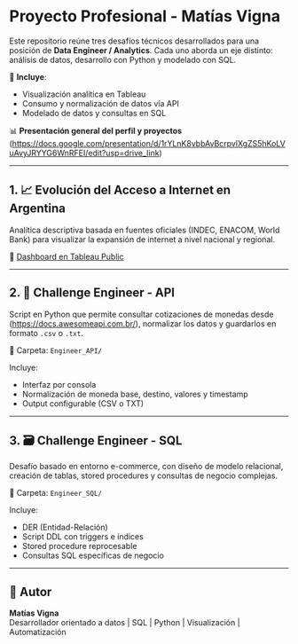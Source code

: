 # Proyecto Profesional - Matías Vigna

Este repositorio reúne tres desafíos técnicos desarrollados para una posición de **Data Engineer / Analytics**. 
Cada uno aborda un eje distinto: análisis de datos, desarrollo con Python y modelado con SQL.

📂 **Incluye**:
- Visualización analítica en Tableau
- Consumo y normalización de datos vía API
- Modelado de datos y consultas en SQL

📊 **Presentación general del perfil y proyectos**  
(https://docs.google.com/presentation/d/1rYLnK8vbbAvBcrpvlXgZS5hKoLVuAvyJRYYG6WnRFEI/edit?usp=drive_link)

---

## 1. 📈 Evolución del Acceso a Internet en Argentina

Analítica descriptiva basada en fuentes oficiales (INDEC, ENACOM, World Bank) para visualizar la expansión de internet a nivel nacional y regional.

🔗 [Dashboard en Tableau Public](https://public.tableau.com/app/profile/matias4042/viz/EvolucionInternetArg/Dashboard?publish=yes)

---

## 2. 🔄 Challenge Engineer - API

Script en Python que permite consultar cotizaciones de monedas desde (https://docs.awesomeapi.com.br/), normalizar los datos y guardarlos en formato `.csv` o `.txt`.

📂 Carpeta: `Engineer_API/`

Incluye:
- Interfaz por consola
- Normalización de moneda base, destino, valores y timestamp
- Output configurable (CSV o TXT)

---

## 3. 🗃️ Challenge Engineer - SQL

Desafío basado en entorno e-commerce, con diseño de modelo relacional, creación de tablas, stored procedures y consultas de negocio complejas.

📂 Carpeta: `Engineer_SQL/`

Incluye:
- DER (Entidad-Relación)
- Script DDL con triggers e índices
- Stored procedure reprocesable
- Consultas SQL específicas de negocio

---

## 👨 Autor

**Matías Vigna**  
Desarrollador orientado a datos | SQL | Python | Visualización | Automatización

